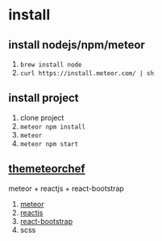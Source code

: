 # install

## install nodejs/npm/meteor 

1. `brew install node`
2. `curl https://install.meteor.com/ | sh`


## install project

1. clone project
2. `meteor npm install`
3. `meteor`
4. `meteor npm start`


## [themeteorchef](https://themeteorchef.com/base/introduction)
meteor + reactjs + react-bootstrap

1. [meteor](https://www.meteor.com/)
2. [reactjs](https://www.gitbook.com/book/kdchang/react101/details)
3. [react-bootstrap](https://react-bootstrap.github.io/)
4. scss
 